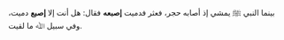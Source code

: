 بينما النبي ﷺ يمشي إذ أصابه حجر، فعثر فدميت **إصبعه** فقال: هل أنت إلا **إصبع** دميت، وفي سبيل ﷲ ما لقيت.